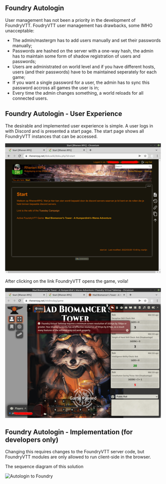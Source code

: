 ## Foundry Autologin

User management has not been a priority in the development of FoundryVTT. FoudryVTT user management has drawbacks, some IMHO unacceptable:
  * The admin/mastergm has to add users manually and set their passwords manually;
  * Passwords are hashed on the server with a one-way hash, the admin has to maintain some form of shadow registration of users and passwords;
  * Users are administrated on world level and if you have different hosts, users (and their passwords) have to be maintained seperately for each game;  
  * If you want a single password for a user, the admin has to sync this password accross all games the user is in;
  * Every time the admin changes something, a world reloads for all connected users.
  
## Foundry Autologin - User Experience

The desirable and implemented user experience is simple. A user logs in with Discord and is presented a start page. The start page shows all FoundryVTT instances that can be accessed.

![](../discord-login/ux-discord-login-4.png)

After clicking on the link FoundryVTT opens the game, voila!

![](../discord-login/ux-discord-login-5.png)



## Foundry Autologin  - Implementation (for developers only)

Changing this requires changes to the FoundryVTT server code, but FoundryVTT modules are only allowed to run client-side in the browser.

The sequence diagram of this solution

![Autologin to Foundry](http://www.plantuml.com/plantuml/proxy?cache=no&src=https://raw.githubusercontent.com/rhenenrpg/rhenenrpg.github.io/main/uml/sd-autologin-foundry.iuml)


